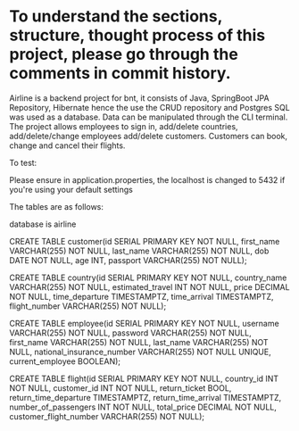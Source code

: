 # To understand the sections, structure, thought process of this project, please go through the comments in commit history. 

Airline is a backend project for bnt, it consists of Java, SpringBoot JPA Repository, Hibernate hence the use the CRUD repository and Postgres SQL was used as a database.
Data can be manipulated through the CLI terminal. 
The project allows employees to sign in, add/delete countries, add/delete/change employees add/delete customers.
Customers can book, change and cancel their flights. 


To test:

Please ensure in application.properties, the localhost is changed to 5432 if you're using your default settings

The tables are as follows: 

database is airline

CREATE TABLE customer(id SERIAL PRIMARY KEY NOT NULL, first_name VARCHAR(255) NOT NULL, last_name VARCHAR(255) NOT NULL, dob DATE NOT NULL, age INT, passport VARCHAR(255) NOT NULL);

CREATE TABLE country(id SERIAL PRIMARY KEY NOT NULL, country_name VARCHAR(255) NOT NULL, estimated_travel INT NOT NULL, price DECIMAL NOT NULL, time_departure TIMESTAMPTZ, time_arrival TIMESTAMPTZ, flight_number VARCHAR(255) NOT NULL);

CREATE TABLE employee(id SERIAL PRIMARY KEY NOT NULL, username VARCHAR(255) NOT NULL, password VARCHAR(255) NOT NULL, first_name VARCHAR(255) NOT NULL, last_name VARCHAR(255) NOT NULL, national_insurance_number VARCHAR(255) NOT NULL UNIQUE, current_employee BOOLEAN);

CREATE TABLE flight(id SERIAL PRIMARY KEY NOT NULL, country_id INT NOT NULL, customer_id INT NOT NULL,  return_ticket BOOL, return_time_departure TIMESTAMPTZ, return_time_arrival TIMESTAMPTZ, number_of_passengers INT NOT NULL, total_price DECIMAL NOT NULL, customer_flight_number VARCHAR(255) NOT NULL);

